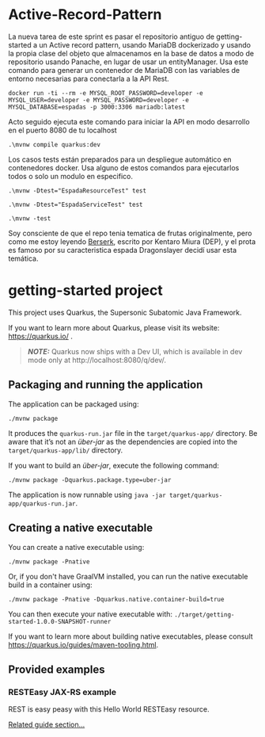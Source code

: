 # Active-Record-Pattern

La nueva tarea de este sprint es pasar el repositorio antiguo de getting-started a un Active record pattern,
usando MariaDB dockerizado y usando la propia clase del objeto que almacenamos en la base de datos a modo de repositorio
usando Panache, en lugar de usar un entityManager.
Usa este comando para generar un contenedor de MariaDB con las variables 
de entorno necesarias para conectarla a la API Rest.

```
docker run -ti --rm -e MYSQL_ROOT_PASSWORD=developer -e MYSQL_USER=developer -e MYSQL_PASSWORD=developer -e MYSQL_DATABASE=espadas -p 3000:3306 mariadb:latest
```

Acto seguido ejecuta este comando para iniciar la API en modo desarrollo en el puerto 8080 de tu localhost
```
.\mvnw compile quarkus:dev
```

Los casos tests están preparados para un despliegue automático en contenedores docker. Usa alguno de estos comandos para ejecutarlos todos o solo un modulo en especifico.
```
.\mvnw -Dtest="EspadaResourceTest" test
```
```
.\mvnw -Dtest="EspadaServiceTest" test
```
```
.\mvnw -test
```
Soy consciente de que el repo tenia tematica de frutas originalmente, pero como me estoy leyendo [Berserk](https://es.wikipedia.org/wiki/Berserk_(manga)),
escrito por Kentaro Miura (DEP), y el prota es famoso por su caracteristica espada Dragonslayer 
decidí usar esta temática.

# getting-started project

This project uses Quarkus, the Supersonic Subatomic Java Framework.

If you want to learn more about Quarkus, please visit its website: https://quarkus.io/ .

> **_NOTE:_**  Quarkus now ships with a Dev UI, which is available in dev mode only at http://localhost:8080/q/dev/.

## Packaging and running the application

The application can be packaged using:
```shell script
./mvnw package
```
It produces the `quarkus-run.jar` file in the `target/quarkus-app/` directory.
Be aware that it’s not an _über-jar_ as the dependencies are copied into the `target/quarkus-app/lib/` directory.

If you want to build an _über-jar_, execute the following command:
```shell script
./mvnw package -Dquarkus.package.type=uber-jar
```

The application is now runnable using `java -jar target/quarkus-app/quarkus-run.jar`.

## Creating a native executable

You can create a native executable using: 
```shell script
./mvnw package -Pnative
```

Or, if you don't have GraalVM installed, you can run the native executable build in a container using: 
```shell script
./mvnw package -Pnative -Dquarkus.native.container-build=true
```

You can then execute your native executable with: `./target/getting-started-1.0.0-SNAPSHOT-runner`

If you want to learn more about building native executables, please consult https://quarkus.io/guides/maven-tooling.html.

## Provided examples

### RESTEasy JAX-RS example

REST is easy peasy with this Hello World RESTEasy resource.

[Related guide section...](https://quarkus.io/guides/getting-started#the-jax-rs-resources)
